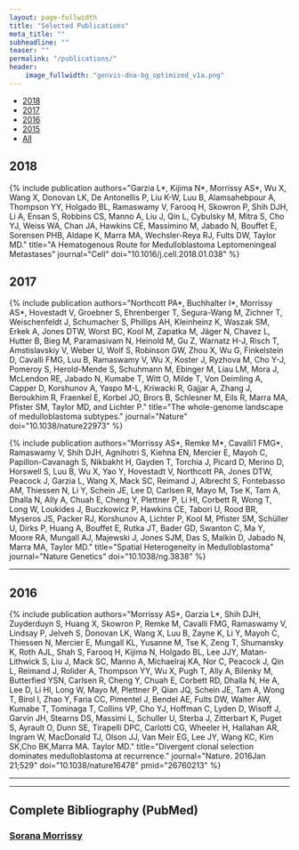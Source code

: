 ```yaml
---
layout: page-fullwidth
title: "Selected Publications"
meta_title: ""
subheadline: ""
teaser: ""
permalink: "/publications/"
header:
    image_fullwidth: "genvis-dna-bg_optimized_v1a.png"
---
```


<div data-magellan-expedition="fixed">
  <ul class="sub-nav">
    <li data-magellan-arrival="2018"><a href="#2018">2018</a></li>
    <li data-magellan-arrival="2017"><a href="#2017">2017</a></li>
    <li data-magellan-arrival="2016"><a href="#2016">2016</a></li>
    <li data-magellan-arrival="2015"><a href="#2015">2015</a></li>
    <li data-magellan-arrival="All"><a href="#All">All</a></li>
  </ul>
</div>


<h2 data-magellan-destination="2018">2018</h2>
<a name="2018"></a>

{% include publication authors="Garzia L*, Kijima N*, Morrissy AS*, Wu X, Wang X, Donovan LK, De Antonellis P, Liu K-W, Luu B, Alamsahebpour A, Thompson YY, Holgado BL, Ramaswamy V, Farooq H, Skowron P, Shih DJH, Li A, Ensan S, Robbins CS, Manno A, Liu J, Qin L, Cybulsky M, Mitra S, Cho YJ, Weiss WA, Chan JA, Hawkins CE, Massimino M, Jabado N, Bouffet E, Sorensen PHB, Aldape K, Marra MA, Wechsler-Reya RJ, Fults DW, Taylor MD." title="A Hematogenous Route for Medulloblastoma Leptomeningeal Metastases" journal="Cell" doi="10.1016/j.cell.2018.01.038" %}

<h2 data-magellan-destination="2017">2017</h2>
<a name="2017"></a>

{% include publication authors="Northcott PA*, Buchhalter I*, Morrissy AS*, Hovestadt V, Groebner S, Ehrenberger T, Segura-Wang M, Zichner T, Weischenfeldt J, Schumacher S, Phillips AH, Kleinheinz K, Waszak SM, Erkek A, Jones DTW, Worst BC, Kool M, Zapatka M, Jäger N, Chavez L, Hutter B, Bieg M, Paramasivam N, Heinold M, Gu Z, Warnatz H-J, Risch T, Amstislavskiy V, Weber U, Wolf S, Robinson GW, Zhou X, Wu G, Finkelstein D, Cavalli FMG, Luu B, Ramaswamy V, Wu X, Koster J, Ryzhova M, Cho Y-J, Pomeroy S, Herold-Mende S, Schuhmann M, Ebinger M, Liau LM, Mora J, McLendon RE, Jabado N, Kumabe T, Witt O, Milde T, Von Deimling A, Capper D, Korshunov A, Yaspo M-L, Kriwacki R, Gajjar A, Zhang J, Beroukhim R, Fraenkel E, Korbel JO, Brors B, Schlesner M, Eils R, Marra MA, Pfister SM, Taylor MD, and Lichter P." title="The whole-genome landscape of medulloblastoma subtypes." journal="Nature" doi="10.1038/nature22973" %}

{% include publication authors="Morrissy AS*, Remke M*, Cavalli1 FMG*, Ramaswamy V, Shih DJH, Agnihotri S, Kiehna EN, Mercier E, Mayoh C, Papillon-Cavanagh S, Nikbakht H, Gayden T, Torchia J, Picard D, Merino D, Horswell S, Luu B, Wu X, Yao Y, Hovestadt V, Northcott PA, Jones DTW, Peacock J, Garzia L, Wang X, Mack SC, Reimand J, Albrecht S, Fontebasso AM, Thiessen N, Li Y, Schein JE, Lee D, Carlsen R, Mayo M, Tse K, Tam A, Dhalla N, Ally A, Chuah E, Cheng Y, Plettner P, Li HI, Corbett R, Wong T, Long W, Loukides J, Buczkowicz P, Hawkins CE, Tabori U, Rood BR, Myseros JS, Packer RJ, Korshunov A, Lichter P, Kool M, Pfister SM, Schüller U, Dirks P, Huang A, Bouffet E, Rutka JT, Bader GD, Swanton C, Ma Y, Moore RA, Mungall AJ, Majewski J, Jones SJM, Das S, Malkin D, Jabado N, Marra MA, Taylor MD." title="Spatial Heterogeneity in Medulloblastoma" journal="Nature Genetics" doi="10.1038/ng.3838" %}

<hr>

<h2 data-magellan-destination="2016">2016</h2>
<a name="2016"></a>

{% include publication authors="Morrissy AS*, Garzia L*, Shih DJH, Zuyderduyn S, Huang X, Skowron P, Remke M, Cavalli FMG, Ramaswamy V, Lindsay P, Jelveh S, Donovan LK, Wang X, Luu B, Zayne K, Li Y, Mayoh C, Thiessen N, Mercier E, Mungall KL, Yusanne M, Tse K, Zeng T, Shumansky K, Roth AJL, Shah S, Farooq H, Kijima N, Holgado BL, Lee JJY, Matan-Lithwick S, Liu J, Mack SC, Manno A, Michaelraj KA, Nor C, Peacock J, Qin L, Reimand J, Rolider A, Thompson YY, Wu X, Pugh T, Ally A, Bilenky M, Butterfied YSN, Carlsen R, Cheng Y, Chuah E, Corbett RD, Dhalla N, He A, Lee D, Li HI, Long W, Mayo M, Plettner P, Qian JQ, Schein JE, Tam A, Wong T, Birol I, Zhao Y, Faria CC, Pimentel J, Bendel AE, Fults DW, Walter AW, Kumabe T, Tominaga T, Collins VP, Cho YJ, Hoffman C, Lyden D, Wisoff J, Garvin JH, Stearns DS, Massimi L, Schuller U, Sterba J, Zitterbart K, Puget S, Ayrault O, Dunn SE, Tirapelli DPC, Carlotti CG, Wheeler H, Hallahan AR, Ingram W, MacDonald TJ, Olson JJ, Van Meir EG, Lee JY, Wang KC, Kim SK,Cho BK,Marra MA. Taylor MD." title="Divergent clonal selection dominates medulloblastoma at recurrence." journal="Nature. 2016Jan 21;529" doi="10.1038/nature16478" pmid="26760213" %}

<hr>

<hr>

<h2 data-magellan-destination="All">Complete Bibliography (PubMed)</h2>
<a name="All"></a>

<h3><a href="https://www.ncbi.nlm.nih.gov/myncbi/browse/collection/49527465/?sort=date&direction=descending">Sorana Morrissy</a></h3>
